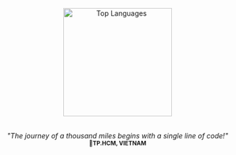 <div align="center">
  <img src="https://github-readme-stats.vercel.app/api/top-langs/?username=chunhanhoa&layout=compact&theme=tokyonight&hide_border=true" alt="Top Languages" width="220" />
</div>

<br/>

<p align="center">
  <em>"The journey of a thousand miles begins with a single line of code!"</em><br/>
  <sub><strong>📍TP.HCM, VIETNAM</strong></sub>
</p>
